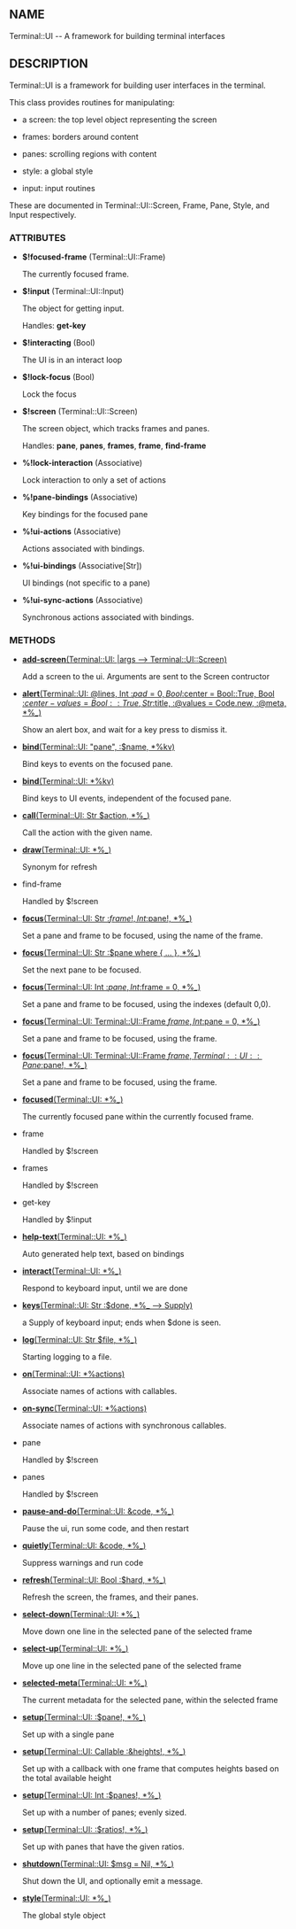 ## NAME

Terminal::UI -- A framework for building terminal interfaces

## DESCRIPTION

Terminal::UI is a framework for building user interfaces in the terminal.

This class provides routines for manipulating:

* a screen: the top level object representing the screen

* frames: borders around content

* panes: scrolling regions with content

* style: a global style

* input: input routines

These are documented in Terminal::UI::Screen, Frame, Pane, Style, and Input respectively.

### ATTRIBUTES

* **$!focused-frame** (Terminal::UI::Frame)

  The currently focused frame.

* **$!input** (Terminal::UI::Input)

  The object for getting input.

  Handles: **get-key**

* **$!interacting** (Bool)

  The UI is in an interact loop

* **$!lock-focus** (Bool)

  Lock the focus

* **$!screen** (Terminal::UI::Screen)

  The screen object, which tracks frames and panes.

  Handles: **pane**, **panes**, **frames**, **frame**, **find-frame**

* **%!lock-interaction** (Associative)

  Lock interaction to only a set of actions

* **%!pane-bindings** (Associative)

  Key bindings for the focused pane

* **%!ui-actions** (Associative)

  Actions associated with bindings.

* **%!ui-bindings** (Associative[Str])

  UI bindings (not specific to a pane)

* **%!ui-sync-actions** (Associative)

  Synchronous actions associated with bindings.


### METHODS

* [**add-screen**(Terminal::UI: |args --> Terminal::UI::Screen)](https://git.sr.ht/~bduggan/raku-terminal-ui/tree/0.0.18/lib/Terminal/UI.rakumod#L196)

  Add a screen to the ui. Arguments are sent to the Screen contructor

* [**alert**(Terminal::UI: @lines, Int :$pad = 0, Bool :$center = Bool::True, Bool :$center-values = Bool::True, Str :$title, :@values = Code.new, :@meta, *%_)](https://git.sr.ht/~bduggan/raku-terminal-ui/tree/0.0.18/lib/Terminal/UI/Alerts.rakumod#L14)

  Show an alert box, and wait for a key press to dismiss it.

* [**bind**(Terminal::UI: "pane", :$name, *%kv)](https://git.sr.ht/~bduggan/raku-terminal-ui/tree/0.0.18/lib/Terminal/UI.rakumod#L242)

  Bind keys to events on the focused pane.

* [**bind**(Terminal::UI: *%kv)](https://git.sr.ht/~bduggan/raku-terminal-ui/tree/0.0.18/lib/Terminal/UI.rakumod#L258)

  Bind keys to UI events, independent of the focused pane.

* [**call**(Terminal::UI: Str $action, *%_)](https://git.sr.ht/~bduggan/raku-terminal-ui/tree/0.0.18/lib/Terminal/UI.rakumod#L333)

  Call the action with the given name.

* [**draw**(Terminal::UI: *%_)](https://git.sr.ht/~bduggan/raku-terminal-ui/tree/0.0.18/lib/Terminal/UI.rakumod#L88)

  Synonym for refresh

* find-frame

  Handled by $!screen

* [**focus**(Terminal::UI: Str :$frame!, Int :$pane!, *%_)](https://git.sr.ht/~bduggan/raku-terminal-ui/tree/0.0.18/lib/Terminal/UI.rakumod#L105)

  Set a pane and frame to be focused, using the name of the frame.

* [**focus**(Terminal::UI: Str :$pane where { ... }, *%_)](https://git.sr.ht/~bduggan/raku-terminal-ui/tree/0.0.18/lib/Terminal/UI.rakumod#L112)

  Set the next pane to be focused.

* [**focus**(Terminal::UI: Int :$pane, Int :$frame = 0, *%_)](https://git.sr.ht/~bduggan/raku-terminal-ui/tree/0.0.18/lib/Terminal/UI.rakumod#L123)

  Set a pane and frame to be focused, using the indexes (default 0,0).

* [**focus**(Terminal::UI: Terminal::UI::Frame $frame, Int :$pane = 0, *%_)](https://git.sr.ht/~bduggan/raku-terminal-ui/tree/0.0.18/lib/Terminal/UI.rakumod#L131)

  Set a pane and frame to be focused, using the frame.

* [**focus**(Terminal::UI: Terminal::UI::Frame $frame, Terminal::UI::Pane :$pane!, *%_)](https://git.sr.ht/~bduggan/raku-terminal-ui/tree/0.0.18/lib/Terminal/UI.rakumod#L139)

  Set a pane and frame to be focused, using the frame.

* [**focused**(Terminal::UI: *%_)](https://git.sr.ht/~bduggan/raku-terminal-ui/tree/0.0.18/lib/Terminal/UI.rakumod#L78)

  The currently focused pane within the currently focused frame.

* frame

  Handled by $!screen

* frames

  Handled by $!screen

* get-key

  Handled by $!input

* [**help-text**(Terminal::UI: *%_)](https://git.sr.ht/~bduggan/raku-terminal-ui/tree/0.0.18/lib/Terminal/UI.rakumod#L360)

  Auto generated help text, based on bindings

* [**interact**(Terminal::UI: *%_)](https://git.sr.ht/~bduggan/raku-terminal-ui/tree/0.0.18/lib/Terminal/UI.rakumod#L289)

  Respond to keyboard input, until we are done

* [**keys**(Terminal::UI: Str :$done, *%_ --> Supply)](https://git.sr.ht/~bduggan/raku-terminal-ui/tree/0.0.18/lib/Terminal/UI.rakumod#L210)

  a Supply of keyboard input; ends when $done is seen.

* [**log**(Terminal::UI: Str $file, *%_)](https://git.sr.ht/~bduggan/raku-terminal-ui/tree/0.0.18/lib/Terminal/UI.rakumod#L204)

  Starting logging to a file.

* [**on**(Terminal::UI: *%actions)](https://git.sr.ht/~bduggan/raku-terminal-ui/tree/0.0.18/lib/Terminal/UI.rakumod#L310)

  Associate names of actions with callables.

* [**on-sync**(Terminal::UI: *%actions)](https://git.sr.ht/~bduggan/raku-terminal-ui/tree/0.0.18/lib/Terminal/UI.rakumod#L321)

  Associate names of actions with synchronous callables.

* pane

  Handled by $!screen

* panes

  Handled by $!screen

* [**pause-and-do**(Terminal::UI: &code, *%_)](https://git.sr.ht/~bduggan/raku-terminal-ui/tree/0.0.18/lib/Terminal/UI.rakumod#L382)

  Pause the ui, run some code, and then restart

* [**quietly**(Terminal::UI: &code, *%_)](https://git.sr.ht/~bduggan/raku-terminal-ui/tree/0.0.18/lib/Terminal/UI.rakumod#L353)

  Suppress warnings and run code

* [**refresh**(Terminal::UI: Bool :$hard, *%_)](https://git.sr.ht/~bduggan/raku-terminal-ui/tree/0.0.18/lib/Terminal/UI.rakumod#L93)

  Refresh the screen, the frames, and their panes.

* [**select-down**(Terminal::UI: *%_)](https://git.sr.ht/~bduggan/raku-terminal-ui/tree/0.0.18/lib/Terminal/UI.rakumod#L237)

  Move down one line in the selected pane of the selected frame

* [**select-up**(Terminal::UI: *%_)](https://git.sr.ht/~bduggan/raku-terminal-ui/tree/0.0.18/lib/Terminal/UI.rakumod#L232)

  Move up one line in the selected pane of the selected frame

* [**selected-meta**(Terminal::UI: *%_)](https://git.sr.ht/~bduggan/raku-terminal-ui/tree/0.0.18/lib/Terminal/UI.rakumod#L222)

  The current metadata for the selected pane, within the selected frame

* [**setup**(Terminal::UI: :$pane!, *%_)](https://git.sr.ht/~bduggan/raku-terminal-ui/tree/0.0.18/lib/Terminal/UI.rakumod#L146)

  Set up with a single pane

* [**setup**(Terminal::UI: Callable :&heights!, *%_)](https://git.sr.ht/~bduggan/raku-terminal-ui/tree/0.0.18/lib/Terminal/UI.rakumod#L159)

  Set up with a callback with one frame that computes heights based on the total available height

* [**setup**(Terminal::UI: Int :$panes!, *%_)](https://git.sr.ht/~bduggan/raku-terminal-ui/tree/0.0.18/lib/Terminal/UI.rakumod#L175)

  Set up with a number of panes; evenly sized.

* [**setup**(Terminal::UI: :$ratios!, *%_)](https://git.sr.ht/~bduggan/raku-terminal-ui/tree/0.0.18/lib/Terminal/UI.rakumod#L182)

  Set up with panes that have the given ratios.

* [**shutdown**(Terminal::UI: $msg = Nil, *%_)](https://git.sr.ht/~bduggan/raku-terminal-ui/tree/0.0.18/lib/Terminal/UI.rakumod#L190)

  Shut down the UI, and optionally emit a message.

* [**style**(Terminal::UI: *%_)](https://git.sr.ht/~bduggan/raku-terminal-ui/tree/0.0.18/lib/Terminal/UI.rakumod#L227)

  The global style object
